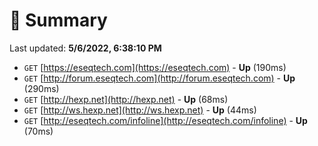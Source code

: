 # 📖 Summary
Last updated: **5/6/2022, 6:38:10 PM**

- `GET` [https://eseqtech.com](https://eseqtech.com) - **Up** (190ms)
- `GET` [http://forum.eseqtech.com](http://forum.eseqtech.com) - **Up** (290ms)
- `GET` [http://hexp.net](http://hexp.net) - **Up** (68ms)
- `GET` [http://ws.hexp.net](http://ws.hexp.net) - **Up** (44ms)
- `GET` [http://eseqtech.com/infoline](http://eseqtech.com/infoline) - **Up** (70ms)

